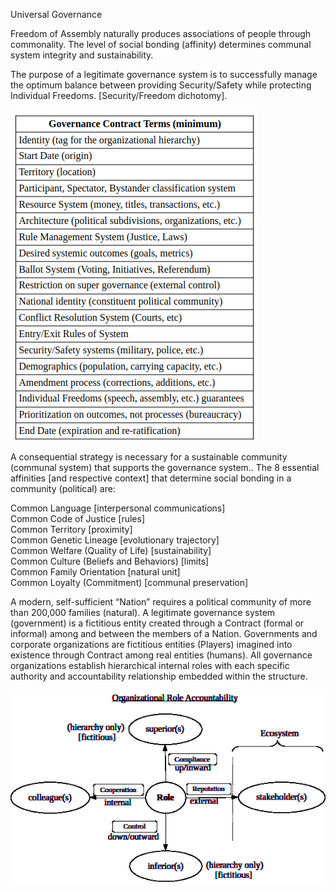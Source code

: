 Universal Governance

Freedom of Assembly naturally produces associations of people through
commonality. The level of social bonding (affinity) determines communal
system integrity and sustainability.

The purpose of a legitimate governance system is to successfully manage
the optimum balance between providing Security/Safety while protecting
Individual Freedoms. \[Security/Freedom dichotomy\].

<img src="assets/governance.png">

A consequential strategy is necessary for a sustainable community
(communal system) that supports the governance system.. The 8 essential
affinities \[and respective context\] that determine social bonding in a
community (political) are:

Common Language \[interpersonal communications\]  
Common Code of Justice \[rules\]  
Common Territory \[proximity\]  
Common Genetic Lineage \[evolutionary trajectory\]  
Common Welfare (Quality of Life) \[sustainability\]  
Common Culture (Beliefs and Behaviors) \[limits\]  
Common Family Orientation \[natural unit\]  
Common Loyalty (Commitment) \[communal preservation\]  

A modern, self-sufficient “Nation” requires a political community of
more than 200,000 families (natural). A legitimate governance system
(government) is a fictitious entity created through a Contract (formal
or informal) among and between the members of a Nation. Governments and
corporate organizations are fictitious entities (Players) imagined into
existence through Contract among real entities (humans). All governance
organizations establish hierarchical internal roles with each specific
authority and accountability relationship embedded within the structure.

<img src="assets/role-accountability.png"> 
